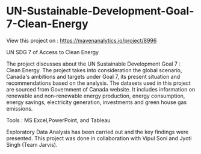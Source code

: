 # UN-Sustainable-Development-Goal-7-Clean-Energy
View this project on : https://mavenanalytics.io/project/8996

UN SDG 7 of Access to Clean Energy

The project discusses about the UN Sustainable Development Goal 7 : Clean Energy.
The project takes into consideration the global scenario, Canada's ambitions and targets under Goal 7, its present situation 
and recommendations based on the analysis.
The datasets used in this project are sourced from Government of Canada website. It includes information on renewable and non-renewable energy production, energy consumption, energy savings, electricity generation, investments and green house gas emissions.

Tools : MS Excel,PowerPoint, and Tableau

Exploratory Data Analysis has been carried out and the key findings were presented. 
This project was done in collaboration with Vipul Soni and Jyoti Singh (Team Jarvis).


